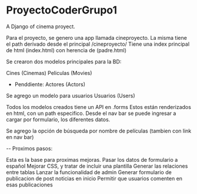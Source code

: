 # ProyectoCoderGrupo1
A Django of cinema proyect.

Para el proyecto, se genero una app llamada cineproyecto.
La misma tiene el path derivado desde el principal /cineproyecto/
Tiene una index principal de html (index.html) con herencia de (padre.html)

Se crearon dos modelos principales para la BD:

Cines (Cinemas)
Peliculas (Movies)
- Penddiente: Actores (Actors)

Se agrego un modelo para usuarios
Usuarios (Users)

Todos los modelos creados tiene un API en .forms
Estos están renderizados en html, con un path especifico.
Desde el nav bar se puede ingresar a cargar por formulario, los diferentes datos.

Se agrego la opción de búsqueda por nombre de películas (tambien con link en nav bar)

-- Proximos pasos:

Esta es la base para proximas mejoras.
Pasar los datos de formulario a español
Mejorar CSS, y tratar de incluir una plantilla
Generar las relaciones entre tablas
Lanzar la funcionalidad de admin
Generar formulario de publicacion de post noticias en inicio
Permitir que usuarios comenten en esas publicaciones

